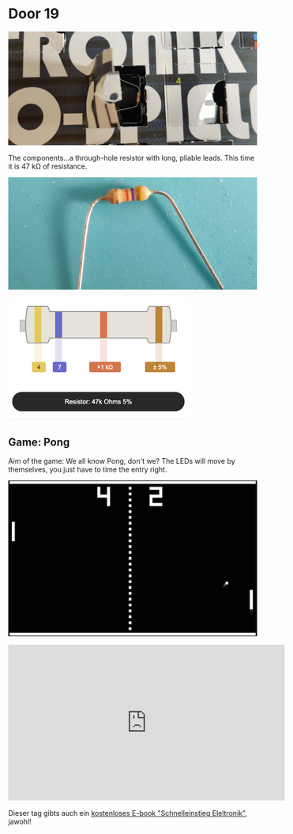 # Door 19

![door](door.jpg)

The components...a through-hole resistor with long, pliable leads. This time it is 47 k&#8486; of resistance.

![components](components.jpg)

![resist22k](resist47k.png)

## Game: Pong

Aim of the game: We all know Pong, don't we? The LEDs will move by themselves, you just have to time the entry right.

![game](game.jpg)

<iframe width="560" height="315" src="https://www.youtube.com/embed/tpnV2Uvemzc" frameborder="0" allow="accelerometer; autoplay; encrypted-media; gyroscope; picture-in-picture" allowfullscreen></iframe>

Dieser tag gibts auch ein [kostenloses E-book "Schnelleinstieg Eleltronik"](https://www.franzis.de/schnelleinstieg-elektronik-adventskalender), jawohl!